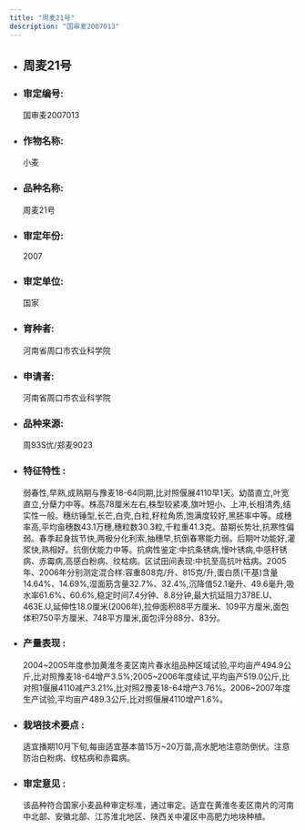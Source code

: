 ```yaml
---
title: "周麦21号"
description: "国审麦2007013"
---
```

* ## 周麦21号
* ###  审定编号:  
   国审麦2007013

*  ### 作物名称:  
   小麦

*   ###  品种名称: 
    周麦21号

*   ### 审定年份: 
    2007

*   ### 审定单位:  
    国家

*   ### 育种者:  
    河南省周口市农业科学院

*   ### 申请者:  
    河南省周口市农业科学院

*   ### 品种来源:  
    周93S优/郑麦9023

*   ### 特征特性 : 
    弱春性,早熟,成熟期与豫麦18-64同期,比对照偃展4110早1天。幼苗直立,叶宽直立,分蘖力中等。株高78厘米左右,株型较紧凑,旗叶短小、上冲,长相清秀,结实性一般。穗纺锤型,长芒,白壳,白粒,籽粒角质,饱满度较好,黑胚率中等。成穗率高,平均亩穗数43.1万穗,穗粒数30.3粒,千粒重41.3克。苗期长势壮,抗寒性偏弱。春季起身拔节快,两极分化利索,抽穗早,抗倒春寒能力弱。后期叶功能好,灌浆快,熟相好。抗倒伏能力中等。抗病性鉴定:中抗条锈病,慢叶锈病,中感秆锈病、赤霉病,高感白粉病、纹枯病。区试田间表现:中抗至高抗叶枯病。2005年、2006年分别测定混合样:容重808克/升、815克/升,蛋白质(干基)含量14.64%、14.69%,湿面筋含量32.7%、32.4%,沉降值52.1毫升、49.6毫升,吸水率61.6%、60.6%,稳定时间7.4分钟、8.8分钟,最大抗延阻力378E.U、463E.U,延伸性18.0厘米(2006年),拉伸面积88平方厘米、109平方厘米,面包体积750平方厘米、748平方厘米,面包评分88分、83分。

*   ### 产量表现 : 
    2004~2005年度参加黄淮冬麦区南片春水组品种区域试验,平均亩产494.9公斤,比对照豫麦18-64增产3.5%;2005~2006年度续试,平均亩产519.0公斤,比对照1偃展4110减产3.21%,比对照2豫麦18-64增产3.76%。2006~2007年度生产试验,平均亩产489.3公斤,比对照偃展4110增产1.6%。

*   ### 栽培技术要点 : 
    适宜播期10月下旬,每亩适宜基本苗15万~20万苗,高水肥地注意防倒伏。注意防治白粉病、纹枯病和赤霉病。

*   ### 审定意见 : 
    该品种符合国家小麦品种审定标准，通过审定。适宜在黄淮冬麦区南片的河南中北部、安徽北部、江苏淮北地区、陕西关中灌区中高肥力地块种植。

